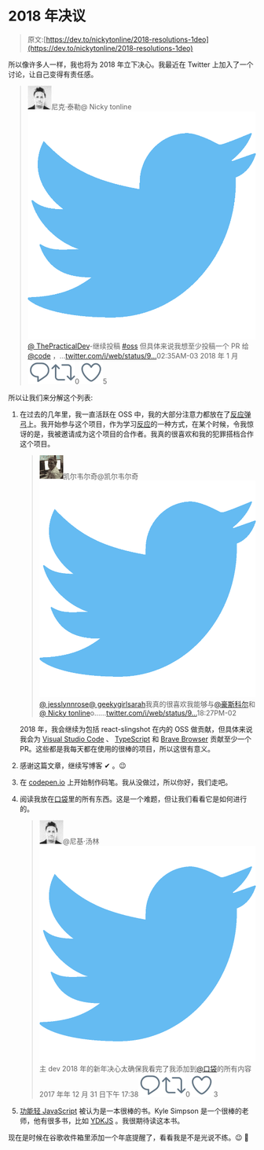 # 2018 年决议

> 原文:[https://dev.to/nickytonline/2018-resolutions-1deo](https://dev.to/nickytonline/2018-resolutions-1deo)

所以像许多人一样，我也将为 2018 年立下决心。我最近在 Twitter 上加入了一个讨论，让自己变得有责任感。

> ![](img/ea3eb449c2757e7050856beda41bde42.png)尼克·泰勒@ Nicky tonline![](img/4d9c44713c216584b3d48ff3455cbb68.png)[@ ThePracticalDev](https://twitter.com/ThePracticalDev)-继续投稿 [#oss](https://twitter.com/hashtag/oss) 但具体来说我想至少投稿一个 PR 给 [@code](https://twitter.com/code) ，…[twitter.com/i/web/status/9…](https://t.co/7mFi7JjTqL)02:35AM-03 2018 年 1 月[![Twitter reply action](img/269095962147c28351274afdd5486a48.png)](https://twitter.com/intent/tweet?in_reply_to=948382168274829314)[![Twitter retweet action](img/771160ecf06ae3d4d7a7815c29c819c2.png)](https://twitter.com/intent/retweet?tweet_id=948382168274829314)0[![Twitter like action](img/c077611ab2a5e0b4cd0c826ee7ae1e48.png)](https://twitter.com/intent/like?tweet_id=948382168274829314)5

所以让我们来分解这个列表:

1.  在过去的几年里，我一直活跃在 OSS 中，我的大部分注意力都放在了[反应弹弓](https://github.com/coryhouse/react-slingshot)上。我开始参与这个项目，作为学习[反应](https://reactjs.org)的一种方式，在某个时候，令我惊讶的是，我被邀请成为这个项目的合作者。我真的很喜欢和我的犯罪搭档合作这个项目。

    > ![](img/e8b2d9c9fb6c1ae51440b574b5859f44.png)凯尔韦尔奇@凯尔韦尔奇![](img/4d9c44713c216584b3d48ff3455cbb68.png)[@ jesslynnrose](https://twitter.com/jesslynnrose)[@ geekygirlsarah](https://twitter.com/geekygirlsarah)我真的很喜欢我能够与[@豪斯科尔](https://twitter.com/housecor)和[@ Nicky tonline](https://twitter.com/nickytonline)o……[twitter.com/i/web/status/9…](https://t.co/tcnrbybZ1X)18:27PM-02

    2018 年，我会继续为包括 react-slingshot 在内的 OSS 做贡献，但具体来说我会为 [Visual Studio Code](https://github.com/Microsoft/vscode) 、 [TypeScript](https://github.com/Microsoft/TypeScript) 和 [Brave Browser](https://github.com/brave/browser-laptop) 贡献至少一个 PR。这些都是我每天都在使用的很棒的项目，所以这很有意义。
2.  感谢这篇文章，继续写博客 ✔ 。😉
3.  在 [codepen.io](https://codepen.io) 上开始制作码笔。我从没做过，所以你好，我们走吧。
4.  阅读我放在[口袋](https://getpocket.com)里的所有东西。这是一个难题，但让我们看看它是如何进行的。

    > ![](img/ea3eb449c2757e7050856beda41bde42.png)@尼基·汤林![](img/4d9c44713c216584b3d48ff3455cbb68.png)主 dev 2018 年的新年决心太确保我看完了我添加到[@口袋](https://twitter.com/Pocket)的所有内容 2017 年年 12 月 31 日下午 17:38[![Twitter reply action](img/269095962147c28351274afdd5486a48.png)](https://twitter.com/intent/tweet?in_reply_to=947522380632678402)[![Twitter retweet action](img/771160ecf06ae3d4d7a7815c29c819c2.png)](https://twitter.com/intent/retweet?tweet_id=947522380632678402)0[![Twitter like action](img/c077611ab2a5e0b4cd0c826ee7ae1e48.png)](https://twitter.com/intent/like?tweet_id=947522380632678402)3

5.  [功能轻 JavaScript](https://leanpub.com/fljs) 被认为是一本很棒的书。Kyle Simpson 是一个很棒的老师，他有很多书，比如 [YDKJS](https://github.com/getify/You-Dont-Know-JS) 。我很期待读这本书。

现在是时候在谷歌收件箱里添加一个年底提醒了，看看我是不是光说不练。😉 💪